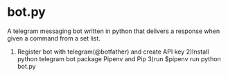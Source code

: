 # bot.py
A telegram messaging bot written in python that delivers a response when given a command from a set list.
1) Register bot with telegram(@botfather) and create API key
2)Install python telegram bot package Pipenv and Pip
3)run $pipenv run python bot.py
